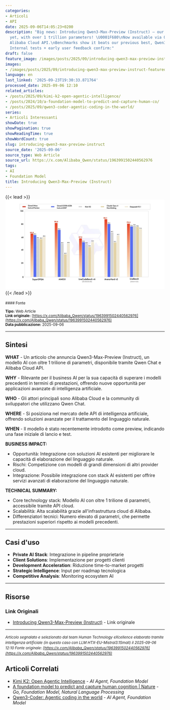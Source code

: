 ```yaml
---
categories:
- Articoli
- API
date: 2025-09-06T14:05:23+0200
description: "Big news: Introducing Qwen3-Max-Preview (Instruct) — our biggest model
  yet, with over 1 trillion parameters! \U0001F680\nNow available via Qwen Chat &amp;
  Alibaba Cloud API.\nBenchmarks show it beats our previous best, Qwen3-235B-A22B-2507.
  Internal tests + early user feedback confirm:"
draft: false
feature_image: /images/posts/2025/09/introducing-qwen3-max-preview-instruct-featured.webp
images:
- /images/posts/2025/09/introducing-qwen3-max-preview-instruct-featured.webp
language: en
last_linked: '2025-09-23T19:30:33.871764'
processed_date: 2025-09-06 12:10
related_articles:
- /posts/2025/09/kimi-k2-open-agentic-intelligence/
- /posts/2024/10/a-foundation-model-to-predict-and-capture-human-co/
- /posts/2025/09/qwen3-coder-agentic-coding-in-the-world/
series:
- Articoli Interessanti
showDate: true
showPagination: true
showReadingTime: true
showWordCount: true
slug: introducing-qwen3-max-preview-instruct
source_date: '2025-09-06'
source_type: Web Article
source_url: https://x.com/Alibaba_Qwen/status/1963991502440562976
tags:
- AI
- Foundation Model
title: Introducing Qwen3-Max-Preview (Instruct)
---
```


{{< lead >}}
![Featured image](/images/posts/2025/09/introducing-qwen3-max-preview-instruct-featured.webp)
{{< /lead >}}

<small>
#### Fonte

**Tipo:** Web Article  
**Link originale:** [https://x.com/Alibaba_Qwen/status/1963991502440562976](https://x.com/Alibaba_Qwen/status/1963991502440562976)  
**Data pubblicazione:** 2025-09-06

</small>

---

## Sintesi

**WHAT** - Un articolo che annuncia Qwen3-Max-Preview (Instruct), un modello AI con oltre 1 trilione di parametri, disponibile tramite Qwen Chat e Alibaba Cloud API.

**WHY** - Rilevante per il business AI per la sua capacità di superare i modelli precedenti in termini di prestazioni, offrendo nuove opportunità per applicazioni avanzate di intelligenza artificiale.

**WHO** - Gli attori principali sono Alibaba Cloud e la community di sviluppatori che utilizzano Qwen Chat.

**WHERE** - Si posiziona nel mercato delle API di intelligenza artificiale, offrendo soluzioni avanzate per il trattamento del linguaggio naturale.

**WHEN** - Il modello è stato recentemente introdotto come preview, indicando una fase iniziale di lancio e test.

**BUSINESS IMPACT:**
- Opportunità: Integrazione con soluzioni AI esistenti per migliorare le capacità di elaborazione del linguaggio naturale.
- Rischi: Competizione con modelli di grandi dimensioni di altri provider cloud.
- Integrazione: Possibile integrazione con stack AI esistenti per offrire servizi avanzati di elaborazione del linguaggio naturale.

**TECHNICAL SUMMARY:**
- Core technology stack: Modello AI con oltre 1 trilione di parametri, accessibile tramite API cloud.
- Scalabilità: Alta scalabilità grazie all'infrastruttura cloud di Alibaba.
- Differenziatori tecnici: Numero elevato di parametri, che permette prestazioni superiori rispetto ai modelli precedenti.

---

## Casi d'uso

- **Private AI Stack**: Integrazione in pipeline proprietarie
- **Client Solutions**: Implementazione per progetti clienti
- **Development Acceleration**: Riduzione time-to-market progetti
- **Strategic Intelligence**: Input per roadmap tecnologica
- **Competitive Analysis**: Monitoring ecosystem AI

---



## Risorse

### Link Originali
- [Introducing Qwen3-Max-Preview (Instruct)](https://x.com/Alibaba_Qwen/status/1963991502440562976) - Link originale


---

*<small>Articolo segnalato e selezionato dal team Human Technology eXcellence elaborato tramite intelligenza artificiale (in questo caso con LLM HTX-EU-Mistral3.1Small) il 2025-09-06 12:10
Fonte originale: [https://x.com/Alibaba_Qwen/status/1963991502440562976](https://x.com/Alibaba_Qwen/status/1963991502440562976)</small>*

## Articoli Correlati

- [Kimi K2: Open Agentic Intelligence](/posts/2025/09/kimi-k2-open-agentic-intelligence/) - *AI Agent, Foundation Model*
- [A foundation model to predict and capture human cognition | Nature](/posts/2024/10/a-foundation-model-to-predict-and-capture-human-co/) - *Go, Foundation Model, Natural Language Processing*
- [Qwen3-Coder: Agentic coding in the world](/posts/2025/09/qwen3-coder-agentic-coding-in-the-world/) - *AI Agent, Foundation Model*